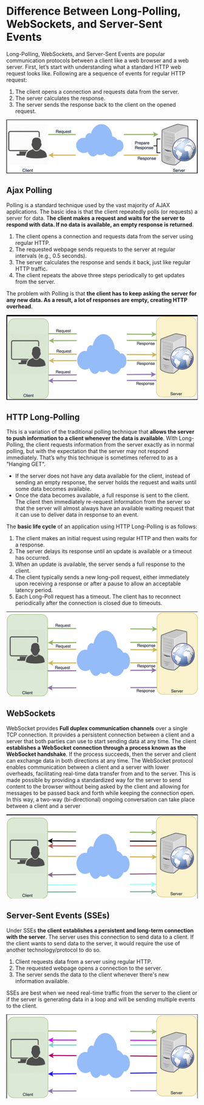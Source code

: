 # Difference Between Long-Polling, WebSockets, and Server-Sent Events
Long-Polling, WebSockets, and Server-Sent Events are popular communication protocols between a client like a web browser and a web server. First, let’s start with understanding what a standard HTTP web request looks like. Following are a sequence of events for regular HTTP request:

1. The client opens a connection and requests data from the server.
2. The server calculates the response.
3. The server sends the response back to the client on the opened request.

<div align="center">
  <img src="./http-protocol.png" alt="http protocol" />
</div>

## Ajax Polling
Polling is a standard technique used by the vast majority of AJAX applications. The basic idea is that the client repeatedly polls (or requests) a server for data. T**he client makes a request and waits for the server to respond with data. If no data is available, an empty response is returned**.

1. The client opens a connection and requests data from the server using regular HTTP.
2. The requested webpage sends requests to the server at regular intervals (e.g., 0.5 seconds).
3. The server calculates the response and sends it back, just like regular HTTP traffic.
4. The client repeats the above three steps periodically to get updates from the server.

The problem with Polling is that **the client has to keep asking the server for any new data. As a result, a lot of responses are empty, creating HTTP overhead**.

<div align="center">
  <img src="./ajax-polling.png" alt=" ajax-polling" />
</div>

## HTTP Long-Polling
This is a variation of the traditional polling technique that **allows the server to push information to a client whenever the data is available**. With Long-Polling, the client requests information from the server exactly as in normal polling, but with the expectation that the server may not respond immediately. That’s why this technique is sometimes referred to as a "Hanging GET".

- If the server does not have any data available for the client, instead of sending an empty response, the server holds the request and waits until some data becomes available.
- Once the data becomes available, a full response is sent to the client. The client then immediately re-request information from the server so that the server will almost always have an available waiting request that it can use to deliver data in response to an event.

The **basic life cycle** of an application using HTTP Long-Polling is as follows:

1. The client makes an initial request using regular HTTP and then waits for a response.
2. The server delays its response until an update is available or a timeout has occurred.
3. When an update is available, the server sends a full response to the client.
4. The client typically sends a new long-poll request, either immediately upon receiving a response or after a pause to allow an acceptable latency period.
5. Each Long-Poll request has a timeout. The client has to reconnect periodically after the connection is closed due to timeouts.

<div align="center">
  <img src="./long-polling.png" alt="long-polling" />
</div>

## WebSockets
WebSocket provides **Full duplex communication channels** over a single TCP connection. It provides a persistent connection between a client and a server that both parties can use to start sending data at any time. The client **establishes a WebSocket connection through a process known as the WebSocket handshake**. If the process succeeds, then the server and client can exchange data in both directions at any time. The WebSocket protocol enables communication between a client and a server with lower overheads, facilitating real-time data transfer from and to the server. This is made possible by providing a standardized way for the server to send content to the browser without being asked by the client and allowing for messages to be passed back and forth while keeping the connection open. In this way, a two-way (bi-directional) ongoing conversation can take place between a client and a server

<div align="center">
  <img src="./web-socket.png" alt="web-socket" />
</div>

## Server-Sent Events (SSEs)
Under SSEs **the client establishes a persistent and long-term connection with the server**. The server uses this connection to send data to a client. If the client wants to send data to the server, it would require the use of another technology/protocol to do so.

1. Client requests data from a server using regular HTTP.
2. The requested webpage opens a connection to the server.
3. The server sends the data to the client whenever there's new information available.

SSEs are best when we need real-time traffic from the server to the client or if the server is generating data in a loop and will be sending multiple events to the client.

<div align="center">
  <img src="./sse.png" alt="sse" />
</div>